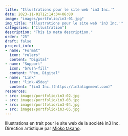 ```yaml
---
title: "Illustrations pour le site web 'in3 Inc.'"
date: 2023-11-01T12:14:34+06:00
image: "images/portfolio/in3-01.jpg"
img_title: "Illustrations pour le site web 'in3 Inc.'"
categories: ["Illustration"]
description: "This is meta description."
order: "25"
draft: false
project_info:
- name: "Format"
  icon: "rulers"
  content: "Digital"
- name: "Support"
  icon: "brush-fill"
  content: "Pen, Digital"
- name: "Link"
  icon: "link-45deg"
  content: "[in3 Inc.](https://in3alignment.com)"
resources:
- src: images/portfolio/in3-02.jpg
- src: images/portfolio/in3-03.jpg
- src: images/portfolio/in3-04.jpg
- src: images/portfolio/in3-05.jpg
---
```

Illustrations en trait pour le site web de la société in3 Inc.  
Direction artistique par [Mioko takano](https://www.miokotakano.com).